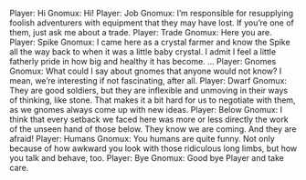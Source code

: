 Player: Hi
Gnomux: Hi!
Player: Job
Gnomux: I’m responsible for resupplying foolish adventurers with equipment that they may have lost. If you’re one of them, just ask me about a trade.
Player: Trade
Gnomux: Here you are.
Player: Spike
Gnomux: I came here as a crystal farmer and know the Spike all the way back to when it was a little baby crystal. I admit I feel a little fatherly pride in how big and healthy it has become. …
Player: Gnomes
Gnomux: What could I say about gnomes that anyone would not know? I mean, we’re interesting if not fascinating, after all.
Player: Dwarf
Gnomux: They are good soldiers, but they are inflexible and unmoving in their ways of thinking, like stone. That makes it a bit hard for us to negotiate with them, as we gnomes always come up with new ideas.
Player: Below
Gnomux: I think that every setback we faced here was more or less directly the work of the unseen hand of those below. They know we are coming. And they are afraid!
Player: Humans
Gnomux: You humans are quite funny. Not only because of how awkward you look with those ridiculous long limbs, but how you talk and behave, too.
Player: Bye
Gnomux: Good bye Player and take care.